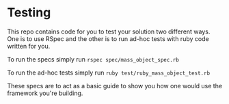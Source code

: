 
# Testing

This repo contains code for you to test your solution two different ways. One is
to use RSpec and the other is to run ad-hoc tests with ruby code written for you.

To run the specs simply run `rspec spec/mass_object_spec.rb`

To run the ad-hoc tests simply run `ruby test/ruby_mass_object_test.rb`

These specs are to act as a basic guide to show you how one would use the
framework you're building.
